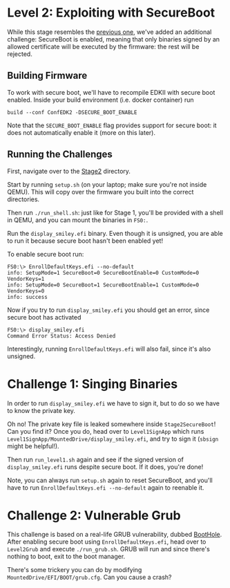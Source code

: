 # Level 2: Exploiting with SecureBoot
While this stage resembles the [previous one](../1-efi-apps/README.md), we've added an additional challenge: SecureBoot is enabled, meaning that only binaries signed by an allowed certificate will be executed by the firmware: the rest will be rejected.

## Building Firmware
To work with secure boot, we'll have to recompile EDKII with secure boot enabled.
Inside your build environment (i.e. docker container) run

```console
build --conf ConfEDK2 -DSECURE_BOOT_ENABLE
```

Note that the `SECURE_BOOT_ENABLE` flag provides support for secure boot: it does not automatically enable it (more on this later).

## Running the Challenges
First, navigate over to the [Stage2](../../vuln-edk2/VulnerableCode/Stage2SecureBoot/) directory.

Start by running `setup.sh` (on your laptop; make sure you're not inside QEMU).
This will copy over the firmware you built into the correct directories.

Then run `./run_shell.sh`: just like for Stage 1, you'll be provided with a shell in QEMU, and you can mount the binaries in `FS0:`.

Run the `display_smiley.efi` binary.
Even though it is unsigned, you are able to run it because secure boot hasn't been enabled yet!

To enable secure boot run: 
```console
FS0:\> EnrollDefaultKeys.efi --no-default   
info: SetupMode=1 SecureBoot=0 SecureBootEnable=0 CustomMode=0 VendorKeys=1
info: SetupMode=0 SecureBoot=1 SecureBootEnable=1 CustomMode=0 VendorKeys=0
info: success
```

Now if you try to run `display_smiley.efi` you should get an error, since secure boot has activated
```console
FS0:\> display_smiley.efi
Command Error Status: Access Denied
```

Interestingly, running `EnrollDefaultKeys.efi` will also fail, since it's also unsigned.


# Challenge 1: Singing Binaries
In order to run `display_smiley.efi` we have to sign it, but to do so we have to know the private key.

Oh no! The private key file is leaked somewhere inside `Stage2SecureBoot`! Can you find it?
Once you do, head over to `Level1SignApp` which runs `Level1SignApp/MountedDrive/display_smiley.efi`, and try to sign it (`sbsign` might be helpful!).

Then run `run_level1.sh` again and see if the signed version of `display_smiley.efi` runs despite secure boot.
If it does, you're done!

Note, you can always run `setup.sh` again to reset SecureBoot, and you'll have to run `EnrollDefaultKeys.efi --no-default` again to reenable it.

# Challenge 2: Vulnerable Grub
This challenge is based on a real-life GRUB vulnerability, dubbed [BootHole](https://eclypsium.com/blog/theres-a-hole-in-the-boot/).
After enabling secure boot using `EnrollDefaultKeys.efi`, head over to `Level2Grub` and execute `./run_grub.sh`.
GRUB will run and since there's nothing to boot, exit to the boot manager.

There's some trickery you can do by modifying `MountedDrive/EFI/BOOT/grub.cfg`.
Can you cause a crash?
